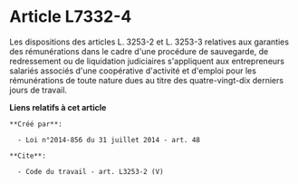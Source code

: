 # Article L7332-4

Les dispositions des articles L. 3253-2 et L. 3253-3 relatives aux garanties des rémunérations dans le cadre d'une procédure
de sauvegarde, de redressement ou de liquidation judiciaires s'appliquent aux entrepreneurs salariés associés d'une
coopérative d'activité et d'emploi pour les rémunérations de toute nature dues au titre des quatre-vingt-dix derniers jours
de travail.

**Liens relatifs à cet article**

	**Créé par**:

	  - Loi n°2014-856 du 31 juillet 2014 - art. 48

	**Cite**:

	  - Code du travail - art. L3253-2 (V)
